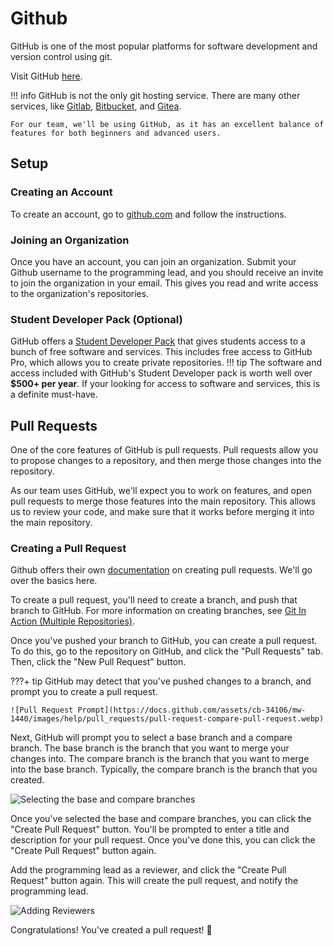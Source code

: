 # Github

GitHub is one of the most popular platforms for software development and version control using git.

Visit GitHub [here](https://github.com/).

!!! info
    GitHub is not the only git hosting service. There are many other services, like [Gitlab](https://gitlab.com/), [Bitbucket](https://bitbucket.org/), and [Gitea](https://gitea.io/en-us/).

    For our team, we'll be using GitHub, as it has an excellent balance of features for both beginners and advanced users.

## Setup
### Creating an Account
To create an account, go to [github.com](https://github.com/signup) and follow the instructions.

### Joining an Organization
Once you have an account, you can join an organization. Submit your Github username to the programming lead, and you should receive an invite to join the organization in your email. This gives you read and write access to the organization's repositories.

### Student Developer Pack (Optional)
GitHub offers a [Student Developer Pack](https://education.github.com/pack) that gives students access to a bunch of free software and services. This includes free access to GitHub Pro, which allows you to create private repositories.
!!! tip
    The software and access included with GitHub's Student Developer pack is worth well over **$500+ per year**. If your looking for access to software and services, this is a definite must-have.

## Pull Requests
One of the core features of GitHub is pull requests. Pull requests allow you to propose changes to a repository, and then merge those changes into the repository.

As our team uses GitHub, we'll expect you to work on features, and open pull requests to merge those features into the main repository. This allows us to review your code, and make sure that it works before merging it into the main repository.

### Creating a Pull Request

Github offers their own [documentation](https://docs.github.com/en/github/collaborating-with-issues-and-pull-requests/creating-a-pull-request) on creating pull requests. We'll go over the basics here.

To create a pull request, you'll need to create a branch, and push that branch to GitHub. For more information on creating branches, see [Git In Action (Multiple Repositories)](git-in-action-multiple).

Once you've pushed your branch to GitHub, you can create a pull request. To do this, go to the repository on GitHub, and click the "Pull Requests" tab. Then, click the "New Pull Request" button.

???+ tip
    GitHub may detect that you've pushed changes to a branch, and prompt you to create a pull request.

    ![Pull Request Prompt](https://docs.github.com/assets/cb-34106/mw-1440/images/help/pull_requests/pull-request-compare-pull-request.webp)

Next, GitHub will prompt you to select a base branch and a compare branch. The base branch is the branch that you want to merge your changes into. The compare branch is the branch that you want to merge into the base branch. Typically, the compare branch is the branch that you created.

![Selecting the base and compare branches](https://docs.github.com/assets/cb-87213/mw-1440/images/help/pull_requests/pull-request-review-edit-branch.webp)

Once you've selected the base and compare branches, you can click the "Create Pull Request" button. You'll be prompted to enter a title and description for your pull request. Once you've done this, you can click the "Create Pull Request" button again.

Add the programming lead as a reviewer, and click the "Create Pull Request" button again. This will create the pull request, and notify the programming lead.

![Adding Reviewers](https://cdn.discordapp.com/attachments/786053009964269591/1130239663723008011/image.png)

Congratulations! You've created a pull request! :tada:

